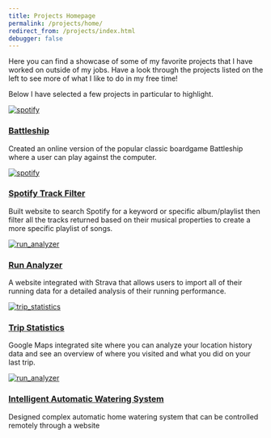 ```yaml
---
title: Projects Homepage
permalink: /projects/home/
redirect_from: /projects/index.html
debugger: false
---
```


<p class="lead">
Here you can find a showcase of some of my favorite projects that I have worked on outside of my jobs. Have a look through the projects listed on the left to see more of what I like to do in my free time!
</p>

<p class="lead">
Below I have selected a few projects in particular to highlight.
</p>

<div class="col-lg-6">
  <div class="thumbnail">
    <div class="image">
      <a href="{{site.url}}/projects/battleship"><img src="{{site.url}}/assets/img/projects/battleship/Battleship (9).png" class="img-responsive" alt="spotify"></a>
    </div>
    <div class="caption">
      <a href="{{site.url}}/projects/battleship"><h3>Battleship</h3></a>
      <p>Created an online version of the popular classic boardgame Battleship where a user can play against the computer.</p>
    </div>
  </div>
</div>

<div class="col-lg-6">
  <div class="thumbnail">
    <div class="image">
      <a href="{{site.url}}/projects/spotify_filter"><img src="{{site.url}}/assets/img/projects/spotify_filter/SpotifyFilter (1).png" class="img-responsive" alt="spotify"></a>
    </div>
    <div class="caption">
      <a href="{{site.url}}/projects/spotify_filter"><h3>Spotify Track Filter</h3></a>
      <p>Built website to search Spotify for a keyword or specific album/playlist then filter all the tracks returned based on their musical properties to create a more specific playlist of songs.</p>
    </div>
  </div>
</div>

<div class="col-lg-6">
  <div class="thumbnail">
    <div class="image">
      <a href="{{site.url}}/projects/run_analyzer"><img src="{{site.url}}/assets/img/projects/run_analyzer/RunAnalyzer (4).png" class="img-responsive" alt="run_analyzer"></a>
    </div>
    <div class="caption">
      <a href="{{site.url}}/projects/run_analyzer"><h3>Run Analyzer</h3></a>
      <p>A website integrated with Strava that allows users to import all of their running data for a detailed analysis of their running performance.</p>
    </div>
  </div>
</div>

<div class="col-lg-6">
  <div class="thumbnail">
    <div class="image">
      <a href="{{site.url}}/projects/trip_statistics"><img src="{{site.url}}/assets/img/projects/trip_statistics/trip_statistics (14).png" class="img-responsive" alt="trip_statistics"></a>
    </div>
    <div class="caption">
      <a href="{{site.url}}/projects/trip_statistics"><h3>Trip Statistics</h3></a>
      <p>Google Maps integrated site where you can analyze your location history data and see an overview of where you visited and what you did on your last trip.</p>
    </div>
  </div>
</div>

<div class="col-lg-6">
  <div class="thumbnail">
    <div class="image">
      <a href="{{site.url}}/projects/watering_system"><img src="{{site.url}}/assets/img/projects/watering_system/Automatic Watering System 11.jpg" class="img-responsive" alt="run_analyzer"></a>
    </div>
    <div class="caption">
      <a href="{{site.url}}/projects/watering_system"><h3>Intelligent Automatic Watering System</h3></a>
      <p>Designed complex automatic home watering system that can be controlled remotely through a website</p>
    </div>
  </div>
</div>
